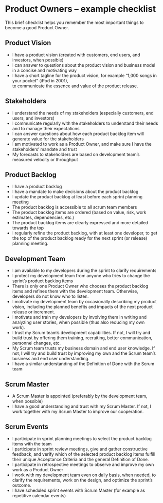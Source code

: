 # Product Owners – example checklist

This brief checklist helps you remember the most important things to become a good Product Owner.
 
## Product Vision 

 * I have a product vision (created with customers, end users, and investors, when possible) 
 * I can answer to questions about the product vision and business model in a concise and motivating way 
 * I have a short tagline for the product vision, for example “1,000 songs in your pocket” (iPod in 2001),             
to communicate the essence and value of the product release. 
 
## Stakeholders 

 * I understand the needs of my stakeholders (especially customers, end users, and investors)  
 * I communicate regularly with the stakeholders to understand their needs and to manage their expectations
 * I can answer questions about how each product backlog item will generate value for the stakeholders 
 * I am motivated to work as a Product Owner, and make sure I have the stakeholders’ mandate and trust 
 * My forecasts to stakeholders are based on development team’s measured velocity or throughput

## Product Backlog  

 * I have a product backlog 
 * I have a mandate to make decisions about the product backlog 
 * I update the product backlog at least before each sprint planning meeting 
 * The product backlog is accessible to all scrum team members 
 * The product backlog items are ordered (based on value, risk, work estimates, dependencies, etc.)  
 * The product backlog items are clearly expressed and more detailed towards the top 
 * I regularly refine the product backlog, with at least one developer, to get the top of the product backlog 
ready for the next sprint (or release) planning meeting. 
 
## Development Team 

 * I am available to my developers during the sprint to clarify requirements 
 * I protect my development team from anyone who tries to change the sprint’s product backlog items 
 * There is only one Product Owner who chooses the product backlog items and refines them with the 
development team. Otherwise, developers do not know who to listen. 
 * I motivate my development team by occasionally describing my product vision, including the planned 
benefits and impacts of the next product release or increment. 
 * I motivate and train my developers by involving them in writing and analyzing user stories, when possible 
(thus also reducing my own work). 
 * I trust my Scrum team’s development capabilities. If not, I will try and build trust by offering them training, 
recruiting, better communication, personnel changes, etc. 
 * My Scrum team trusts my business domain and end user knowledge. If not, I will try and build trust by 
improving my own and the Scrum team’s business and end user understanding. 
 * I have a similar understanding of the Definition of Done with the Scrum team 
 
## Scrum Master 

 * A Scrum Master is appointed (preferably by the development team, when possible) 
 * I have a good understanding and trust with my Scrum Master. If not, I work together with my Scrum Master 
to improve our cooperation. 
 
## Scrum Events 

 * I participate in sprint planning meetings to select the product backlog items with the team 
 * I participate in sprint review meetings, give and gather constructive feedback, and verify which of the selected product 
backlog items fulfill their unique Acceptance Criteria and the general Definition of Done. 
 * I participate in retrospective meetings to observe and improve my own work as a Product Owner 
 * I work with my development team even on daily basis, when needed, to clarify the requirements, work on 
the design, and optimize the sprint’s outcome. 
 * I have scheduled sprint events with Scrum Master (for example as repetitive calendar events) 
 